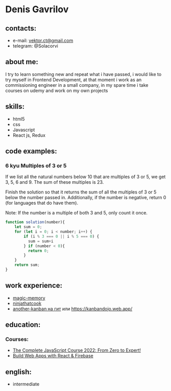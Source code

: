# Denis Gavrilov

## contacts: 
- e-mail:  vektor.ct@gmail.com
- telegram: @Solacorvi


## about me: 
I try to learn something new and repeat what i have passed, i would like to try myself in Frontend Development, at that moment i work as an commissioning engineer in a small company, in my spare time i take courses on udemy and work on my own projects
## skills:
* html5
* css
* Javascript
* React js, Redux

## code examples:
### 6 kyu Multiples of 3 or 5
If we list all the natural numbers below 10 that are multiples of 3 or 5, we get 3, 5, 6 and 9. The sum of these multiples is 23.

Finish the solution so that it returns the sum of all the multiples of 3 or 5 below the number passed in. Additionally, if the number is negative, return 0 (for languages that do have them).

Note: If the number is a multiple of both 3 and 5, only count it once.
```javascript
function solution(number){
    let sum = 0;
    for (let i = 0; i < number; i++) {
        if (i % 3 === 0 || i % 5 === 0) {
          sum = sum+i
        } if (number < 0){
          return 0;
        }
    }
    return sum;
}
```

## work experience:
* [magic-memory](https://github.com/mctapok/magic-memory)
* [ninjathatcook](https://github.com/mctapok/ninjathatcook)
* [another-kanban на гит](https://github.com/mctapok/another_kanban) или https://kanbandojo.web.app/
## education:
### Courses:
* [The Complete JavaScript Course 2022: From Zero to Expert!](https://www.udemy.com/course/the-complete-javascript-course/)
* [Build Web Apps with React & Firebase](https://www.udemy.com/course/build-web-apps-with-react-firebase/)

## english: 
* intermediate

